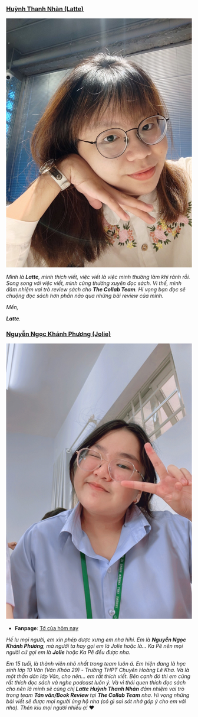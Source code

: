 ### [Huỳnh Thanh Nhàn (Latte)](https://www.facebook.com/latte24th.nov)

![Latte](../../../../public/images/posts/2022/08-07-welcome/latte.jpg)

<!-- - **Fanpage**: [Latte thích viết](https://www.facebook.com/hthanhnhan2462421) -->

_Mình là **Latte**, mình thích viết, việc viết là việc mình thường làm khi rảnh rỗi. Song song với việc viết, mình cũng thường xuyên đọc sách. Vì thế, mình đảm nhiệm vai trò review sách cho **The Collab Team**. Hi vọng bạn đọc sẽ chuộng đọc sách hơn phần nào qua những bài review của mình._

_Mến,_

_**Latte**._

### [Nguyễn Ngọc Khánh Phương (Jolie)](https://www.facebook.com/profile.php?id=100066615586116)

![Jolie](../../../../public/images/posts/2022/08-07-welcome/jolie.jpg)

- **Fanpage**: [Tớ của hôm nay](https://www.facebook.com/T%E1%BB%9B-c%E1%BB%A7a-h%C3%B4m-nay-118431694545245/)

_Hế lu mọi người, em xin phép được xưng em nha hihi. Em là **Nguyễn Ngọc Khánh Phương**, mà người ta hay gọi em là Jolie hoặc là... Ka Pê nên mọi người cứ gọi em là **Jolie** hoặc Ka Pê đều được nha._

_Em 15 tuổi, là thành viên nhỏ nhất trong team luôn á. Em hiện đang là học sinh lớp 10 Văn (Văn Khóa 29) - Trường THPT Chuyên Hoàng Lê Kha. Và là một thần dân lớp Văn, cho nên... em rất thích viết. Bên cạnh đó thì em cũng rất thích đọc sách và nghe podcast luôn ý. Và vì thói quen thích đọc sách cho nên là mình sẽ cùng chị **Latte Huỳnh Thanh Nhàn** đảm nhiệm vai trò trong team **Tản văn/Book Review** tại **The Collab Team** nha. Hi vọng những bài viết sẽ được mọi người ủng hộ nha (có gì sai sót nhớ góp ý cho em với nha). Thén kiu mọi người nhiều ạ!_ ❤
